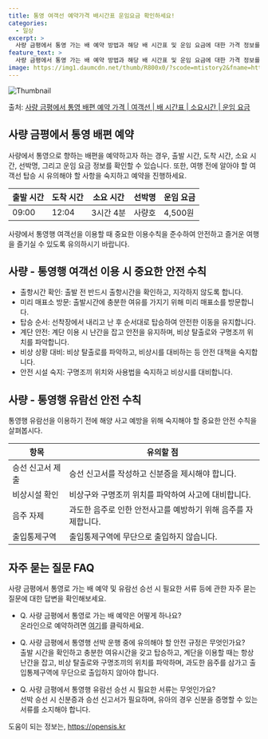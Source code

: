 ```yaml
---
title: 통영 여객선 예약가격 배시간표 운임요금 확인하세요!
categories:
  - 일상
excerpt: >
  사량 금평에서 통영 가는 배 예약 방법과 해당 배 시간표 및 운임 요금에 대한 가격 정보를 안내 드리겠습니다. 안전하고 재밋는 통영행 여행을 위해 아래 정보 참고하시기 바랍니다. 통영행 배편 예약하기 👈 클릭사량 금평에서 통영행 배 시간표출발 시간도착 시간소요 시간선박명요금09:0012:043시간 4분2000사량호4,500원통영행 배편 예약하기 👈 클릭사량 금평에서 통영행 여객선 탑승 시 유의사항여행을 즐기기 전 사량 금평에서 통영행 여객선을 이용할 때 꼭 준수해아 할 중요한 이용수칙을 알아봅시다. 1. 출항시간 확인 태의출항시간을 확인하여 지각하지 않도록 합니다. 2. 미리 매표소 방문 혼잡을 피하기 위해 출발시간에 충분한 여유를 가지기 위해 미리 매표소를 방문합니다. 3. 탑승 순서 선착장에서 내리고..
feature_text: >
  사량 금평에서 통영 가는 배 예약 방법과 해당 배 시간표 및 운임 요금에 대한 가격 정보를 안내 드리겠습니다. 안전하고 재밋는 통영행 여행을 위해 아래 정보 참고하시기 바랍니다. 통영행 배편 예약하기 👈 클릭사량 금평에서 통영행 배 시간표출발 시간도착 시간소요 시간선박명요금09:0012:043시간 4분2000사량호4,500원통영행 배편 예약하기 👈 클릭사량 금평에서 통영행 여객선 탑승 시 유의사항여행을 즐기기 전 사량 금평에서 통영행 여객선을 이용할 때 꼭 준수해아 할 중요한 이용수칙을 알아봅시다. 1. 출항시간 확인 태의출항시간을 확인하여 지각하지 않도록 합니다. 2. 미리 매표소 방문 혼잡을 피하기 위해 출발시간에 충분한 여유를 가지기 위해 미리 매표소를 방문합니다. 3. 탑승 순서 선착장에서 내리고..
image: https://img1.daumcdn.net/thumb/R800x0/?scode=mtistory2&fname=https%3A%2F%2Fblog.kakaocdn.net%2Fdn%2Fb7Ymd6%2FbtsHB6jWI08%2FFzK4xq12lTzQcVzwnU5ekk%2Fimg.webp
---
```


![Thumbnail](https://img1.daumcdn.net/thumb/R800x0/?scode=mtistory2&fname=https%3A%2F%2Fblog.kakaocdn.net%2Fdn%2Fb7Ymd6%2FbtsHB6jWI08%2FFzK4xq12lTzQcVzwnU5ekk%2Fimg.webp)

<p>출처: <a href="https://opensis.kr/entry/%EC%82%AC%EB%9F%89-%EA%B8%88%ED%8F%89%EC%97%90%EC%84%9C-%ED%86%B5%EC%98%81-%EB%B0%B0%ED%8E%B8-%EC%98%88%EC%95%BD-%EA%B0%80%EA%B2%A9-%EC%97%AC%EA%B0%9D%EC%84%A0-%EB%B0%B0-%EC%8B%9C%EA%B0%84%ED%91%9C-%EC%86%8C%EC%9A%94%EC%8B%9C%EA%B0%84-%EC%9A%B4%EC%9E%84-%EC%9A%94%EA%B8%88" rel="dofollow">사량 금평에서 통영 배편 예약 가격 | 여객선 | 배 시간표 | 소요시간 | 운임 요금</a> </p>

## 사량 금평에서 통영 배편 예약

사량에서 통영으로 향하는 배편을 예약하고자 하는 경우, 출발 시간, 도착 시간, 소요 시간, 선박명, 그리고 운임 요금 정보를 확인할 수
있습니다. 또한, 여행 전에 알아야 할 여객선 탑승 시 유의해야 할 사항을 숙지하고 예약을 진행하세요.

**출발 시간** | **도착 시간** | **소요 시간** | **선박명** | **운임 요금**  
---|---|---|---|---  
09:00 | 12:04 | 3시간 4분 | 사량호 | 4,500원  
  
사량에서 통영행 여객선을 이용할 때 중요한 이용수칙을 준수하여 안전하고 즐거운 여행을 즐기실 수 있도록 유의하시기 바랍니다.

## 사량 - 통영행 여객선 이용 시 중요한 안전 수칙

  * 출항시간 확인: 출발 전 반드시 출항시간을 확인하고, 지각하지 않도록 합니다.
  * 미리 매표소 방문: 출발시간에 충분한 여유를 가지기 위해 미리 매표소를 방문합니다.
  * 탑승 순서: 선착장에서 내리고 난 후 순서대로 탑승하여 안전한 이동을 유지합니다.
  * 계단 안전: 계단 이용 시 난간을 잡고 안전을 유지하며, 비상 탈출로와 구명조끼 위치를 파악합니다.
  * 비상 상황 대비: 비상 탈출로를 파악하고, 비상시를 대비하는 등 안전 대책을 숙지합니다.
  * 안전 시설 숙지: 구명조끼 위치와 사용법을 숙지하고 비상시를 대비합니다.

## 사량 - 통영행 유람선 안전 수칙

통영행 유람선을 이용하기 전에 해양 사고 예방을 위해 숙지해야 할 중요한 안전 수칙을 살펴봅시다.

**항목** | **유의할 점**  
---|---  
승선 신고서 제출 | 승선 신고서를 작성하고 신분증을 제시해야 합니다.  
비상시설 확인 | 비상구와 구명조끼 위치를 파악하여 사고에 대비합니다.  
음주 자제 | 과도한 음주로 인한 안전사고를 예방하기 위해 음주를 자제합니다.  
출입통제구역 | 출입통제구역에 무단으로 출입하지 않습니다.  
  
## 자주 묻는 질문 FAQ

사량 금평에서 통영로 가는 배 예약 및 유람선 승선 시 필요한 서류 등에 관한 자주 묻는 질문에 대한 답변을 확인해보세요.

  * Q. 사량 금평에서 통영로 가는 배 예약은 어떻게 하나요?  
온라인으로 예약하려면 [여기](https://opensis.kr/entry/%EC%82%AC%EB%9F%89-%EA%B8%88%ED%8F%89%EC%97%90%EC%84%9C-%ED%86%B5%EC%98%81-%EB%B0%B0%ED%8E%B8-%EC%98%88%EC%95%BD-%EA%B0%80%EA%B2%A9-%EC%97%AC%EA%B0%9D%EC%84%A0-%EB%B0%B0-%EC%8B%9C%EA%B0%84%ED%91%9C-%EC%86%8C%EC%9A%94%EC%8B%9C%EA%B0%84-%EC%9A%B4%EC%9E%84-%EC%9A%94%EA%B8%88)를 클릭하세요.

  * Q. 사량 금평에서 통영행 선박 운행 중에 유의해야 할 안전 규정은 무엇인가요?  
출발 시간을 확인하고 충분한 여유시간을 갖고 탑승하고, 계단을 이용할 때는 항상 난간을 잡고, 비상 탈출로와 구명조끼의 위치를 파악하며,
과도한 음주를 삼가고 출입통제구역에 무단으로 출입하지 않아야 합니다.

  * Q. 사량 금평에서 통영행 유람선 승선 시 필요한 서류는 무엇인가요?  
선박 승선 시 신분증과 승선 신고서가 필요하며, 유아의 경우 신분을 증명할 수 있는 서류를 소지해야 합니다.



 

도움이 되는 정보는, <a href="https://opensis.kr" rel="dofollow">https://opensis.kr</a>


